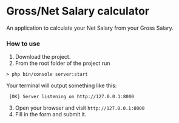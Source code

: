 # Gross/Net Salary calculator

An application to calculate your Net Salary from your Gross Salary.


### How to use

1. Download the project.
2. From the root folder of the project run

```
> php bin/console server:start
```

Your terminal will output something like this:

```
 [OK] Server listening on http://127.0.0.1:8000  
```

3. Open your browser and visit `http://127.0.0.1:8000`
4. Fill in the form and submit it.
